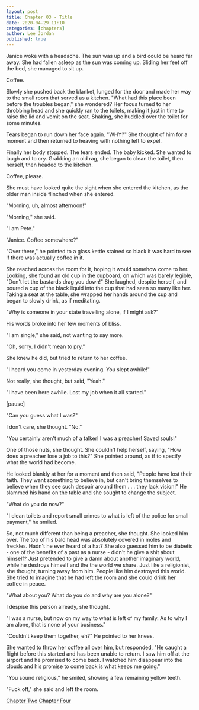 ```yaml
---
layout: post
title: Chapter 03 - Title
date: 2020-04-29 11:10
categories: [chapters]
author: Lee Jordan
published: true
---
```


Janice woke with a headache. The sun was up and a bird could be heard far away. She had fallen asleep as the sun was coming up. Sliding her feet off the bed, she managed to sit up.

Coffee.

Slowly she pushed back the blanket, lunged for the door and made her way to the small room that served as a kitchen. "What had this place been before the troubles began," she wondered? Her focus turned to her throbbing head and she quickly ran to the toilets, making it just in time to raise the lid and vomit on the seat. Shaking, she huddled over the toilet for some minutes.

Tears began to run down her face again. "WHY?" She thought of him for a moment and then returned to heaving with nothing left to expel. 

Finally her body stopped. The tears ended. The baby kicked. She wanted to laugh and to cry. Grabbing an old rag, she began to clean the toilet, then herself, then headed to the kitchen.

Coffee, please.

She must have looked quite the sight when she entered the kitchen, as the older man inside flinched when she entered.

"Morning, uh, almost afternoon!"

"Morning," she said.

"I am Pete."

"Janice. Coffee somewhere?"

"Over there," he pointed to a glass kettle stained so black it was hard to see if there was actually coffee in it.

She reached across the room for it, hoping it would somehow come to her. Looking, she found an old cup in the cupboard, on which was barely legible, "Don't let the bastards drag you down!" She laughed, despite herself, and poured a cup of the black liquid into the cup that had seen so many like her. Taking a seat at the table, she wrapped her hands around the cup and began to slowly drink, as if meditating.

"Why is someone in your state travelling alone, if I might ask?"

His words broke into her few moments of bliss.

"I am single," she said, not wanting to say more.

"Oh, sorry. I didn't mean to pry." 

She knew he did, but tried to return to her coffee.

"I heard you come in yesterday evening. You slept awhile!"

Not really, she thought, but said, "Yeah."

"I have been here awhile. Lost my job when it all started."

[pause]

"Can you guess what I was?"

I don't care, she thought. "No."

"You certainly aren't much of a talker! I was a preacher! Saved souls!"

One of those nuts, she thought. She couldn't help herself, saying, "How does a preacher lose a job to this?" She pointed around, as if to specify what the world had become. 

He looked blankly at her for a moment and then said, "People have lost their faith. They want something to believe in, but can't bring themselves to believe when they see such despair around them . . . they lack vision!" He slammed his hand on the table and she sought to change the subject.

"What do you do now?"

"I clean toilets and report small crimes to what is left of the police for small payment," he smiled.

So, not much different than being a preacher, she thought. She looked him over. The top of his bald head was absolutely covered in moles and freckles. Hadn't he ever heard of a hat? She also guessed him to be diabetic - one of the benefits of a past as a nurse - didn't he give a shit about himself? Just pretended to give a damn about another imaginary world, while he destroys himself and the the world we share. Just like a religionist, she thought, turning away from him. People like him destroyed this world. She tried to imagine that he had left the room and she could drink her coffee in peace.

"What about you? What do you do and why are you alone?"

I despise this person already, she thought.

"I was a nurse, but now on my way to what is left of my family. As to why I am alone, that is none of your business."

"Couldn't keep them together, eh?" He pointed to her knees.

She wanted to throw her coffee all over him, but responded, "He caught a flight before this started and has been unable to return. I saw him off at the airport and he promised to come back. I watched him disappear into the clouds and his promise to come back is what keeps me going."

"You sound religious," he smiled, showing a few remaining yellow teeth.

"Fuck off," she said and left the room.



<div class="pagination">
    <a class="pagination-item older" href="https://therapy.geraldleejordan.com/chapter-02/">Chapter Two</a>
      <a class="pagination-item newer" href="https://therapy.geraldleejordan.com/chapter-04/">Chapter Four</a>
</div>
